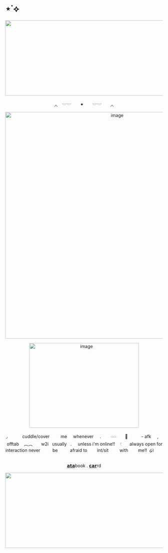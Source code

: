 # ⋆˙⟡

<p align="center">
<img width="1500" height="240" alt="image" src="https://media.discordapp.net/attachments/1406201432738365532/1420430659016720535/Untitled68_20250924181711.png?ex=68d55ea3&is=68d40d23&hm=901e2321ad71a41c5df4c3594b6cfeee885342fb7a4799cfbb08604c0292f9d9&=&format=webp&quality=lossless&width=960&height=320" />
  <div align="center">
◞◟　𓎟𓎟　 ✦　　𓎟𓎟　　◞◟
<p align="center">
<img width="700" height="722" alt="image" src="https://media.discordapp.net/attachments/1406201432738365532/1420433114173280287/Untitled71_20250924183211.png?ex=68d560ec&is=68d40f6c&hm=845ca3a026702090d1ba12d659bcf572a66bc0e8c54fc6a0bba712f8465a01cc&=&format=webp&quality=lossless&width=1104&height=722" />
<p align="center">
<img width="350" height="270" alt="image" src="https://i.pinimg.com/originals/99/e4/df/99e4dfe40fcc342649e49a716ce153e4.gif" />
  <p align="center">
◞‎ ‎ ‎ ‎ ‎  ‎ ‎ ‎ ‎ ‎ ‎ ‎ ‎cuddle/cover ‎ ‎ ‎ ‎ ‎ ‎ ‎ ‎ me‎ ‎‎ ‎ ‎ ‎   whenever‎ ‎ ‎ ‎   ‎ ‎. ‎ ‎ ‎ ‎  ‎ ‎ ‎ ‎𓏏𓏏  ‎‎ ‎ ‎ ‎  ‎ ‎ ‎🌙 ‎ ‎‎ ‎ ‎ ‎ ‎ ‎ ‎ ‎  ‎ ‎- afk  ‎‎ ‎ ‎ ‎  ‎,  ‎‎ ‎  ‎ ‎ ‎offtab  ‎ ‎ ‎ ‎︵︵  ‎ ‎ ‎ ‎   ‎ ‎ w2i‎ ‎‎ ‎   usually  ‎ ‎ .  ‎ ‎ ‎ ‎ unless i'm online!!  ‎ ‎ ‎ 𓏲 ‎  ‎ ‎   ‎ ‎ always open for interaction never ‎‎ ‎ ‎ ‎ ‎ ‎ ‎ ‎  ‎ be ‎ ‎‎ ‎ ‎ ‎ ‎ ‎ ‎ ‎  afraid to ‎ ‎‎ ‎ ‎ ‎ ‎ ‎  int/sit ‎ ‎ ‎ ‎ ‎ ‎ ‎ ‎ with‎ ‎ ‎ ‎ ‎ ‎ ‎ ‎  me!!‎ ‎  ໒꒱‎   ‎ ‎   ‎ ‎   ‎ ‎   ‎ ‎ 
<p align="center">
  <a href="https://whatsurnamegirlfriend.atabook.org/">𝗮𝘁𝗮</a>book .
  <a href="https://theoceanswaveshealmysoul.carrd.co/">𝗰𝗮𝗿</a>rd
</p>
<p align="center">
<img width="1500" height="240" alt="image" src="https://media.discordapp.net/attachments/1406201432738365532/1420430659301937242/Untitled68_20250924181722.png?ex=68d55ea3&is=68d40d23&hm=109a15bdcdb0ce505dfd668b7e050231c39748140cbb9393d0e81152a2541fd4&=&format=webp&quality=lossless&width=960&height=320" />
    

























